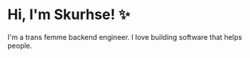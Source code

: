 # Hi, I'm Skurhse! ✨

I'm a trans femme backend engineer. I love building software that helps people.
